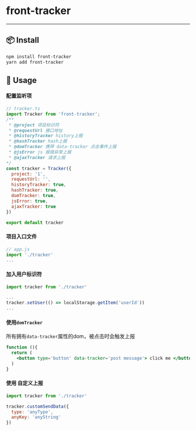 # front-tracker

---

## 📦 Install

```bash
npm install front-tracker
yarn add front-tracker
```

## 🔨 Usage

#### 配置监听项
```js
// tracker.ts
import Tracker from 'front-tracker';
/**
 * @project 项目标识符
 * @requestUrl 接口地址
 * @historyTracker history上报
 * @hashTracker hash上报
 * @domTracker 携带 data-tracker 点击事件上报
 * @jsError js 报错异常上报
 * @ajaxTracker 请求上报
*/
const tracker = Tracker({
  project: '1',
  requestUrl: '',
  historyTracker: true,
  hashTracker: true,
  domTracker: true,
  jsError: true,
  ajaxTracker: true
})

export default tracker
```

#### 项目入口文件
```js
// app.js
import './tracker'
...
```

#### 加入用户标识符
```js
import tracker from './tracker'

...
tracker.setUser(() => localStorage.getItem('userId'))
...
```

#### 使用`domTracker`
所有拥有`data-tracker`属性的dom，被点击时会触发上报
```jsx
function (){
  return (
    <button type='button' data-tracker='post message'> click me </button>
  )
}
```

#### 使用 自定义上报
```js
import tracker from './tracker'

tracker.customSendData({
  type: 'anyType',
  anyKey: 'anyString'
})
```